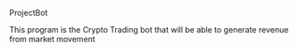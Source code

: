 ProjectBot


This program is the Crypto Trading bot that will be able to generate revenue from market movement